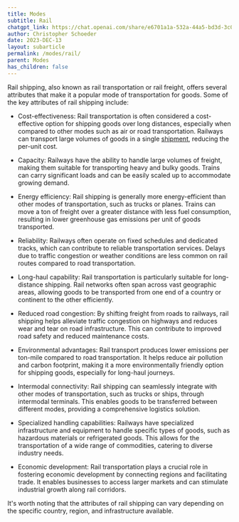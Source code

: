 ```yaml
---
title: Modes
subtitle: Rail
chatgpt_link: https://chat.openai.com/share/e6701a1a-532a-44a5-bd3d-3c09b78a6666
author: Christopher Schoeder
date: 2023-DEC-13
layout: subarticle
permalink: /modes/rail/
parent: Modes
has_children: false
---
```



Rail shipping, also known as rail transportation or rail freight, offers several attributes that make it a popular mode of transportation for goods. Some of the key attributes of rail shipping include:

- Cost-effectiveness: Rail transportation is often considered a cost-effective option for shipping goods over long distances, especially when compared to other modes such as air or road transportation. Railways can transport large volumes of goods in a single <a href="/glossery/shipments">shipment,</a> reducing the per-unit cost.

- Capacity: Railways have the ability to handle large volumes of freight, making them suitable for transporting heavy and bulky goods. Trains can carry significant loads and can be easily scaled up to accommodate growing demand.

- Energy efficiency: Rail shipping is generally more energy-efficient than other modes of transportation, such as trucks or planes. Trains can move a ton of freight over a greater distance with less fuel consumption, resulting in lower greenhouse gas emissions per unit of goods transported.

- Reliability: Railways often operate on fixed schedules and dedicated tracks, which can contribute to reliable transportation services. Delays due to traffic congestion or weather conditions are less common on rail routes compared to road transportation.

- Long-haul capability: Rail transportation is particularly suitable for long-distance shipping. Rail networks often span across vast geographic areas, allowing goods to be transported from one end of a country or continent to the other efficiently.

- Reduced road congestion: By shifting freight from roads to railways, rail shipping helps alleviate traffic congestion on highways and reduces wear and tear on road infrastructure. This can contribute to improved road safety and reduced maintenance costs.

- Environmental advantages: Rail transport produces lower emissions per ton-mile compared to road transportation. It helps reduce air pollution and carbon footprint, making it a more environmentally friendly option for shipping goods, especially for long-haul journeys.

- Intermodal connectivity: Rail shipping can seamlessly integrate with other modes of transportation, such as trucks or ships, through intermodal terminals. This enables goods to be transferred between different modes, providing a comprehensive logistics solution.

- Specialized handling capabilities: Railways have specialized infrastructure and equipment to handle specific types of goods, such as hazardous materials or refrigerated goods. This allows for the transportation of a wide range of commodities, catering to diverse industry needs.

- Economic development: Rail transportation plays a crucial role in fostering economic development by connecting regions and facilitating trade. It enables businesses to access larger markets and can stimulate industrial growth along rail corridors.

It's worth noting that the attributes of rail shipping can vary depending on the specific country, region, and infrastructure available.
